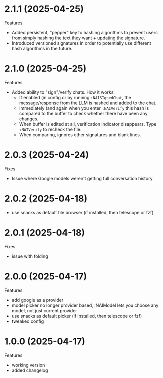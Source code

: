 # 2.1.1 (2025-04-25)
Features
- Added persistent, "pepper" key to hashing algorithms to prevent users from
  simply hashing the text they want + updating the signature.
- Introduced versioned signatures in order to potentially use different hash
  algorithms in the future.

# 2.1.0 (2025-04-25)
Features
- Added ability to "sign"/verify chats. How it works:
  - If enabled (in config or by running `:NAISIgnedChat`, the message/response
    from the LLM is hashed and added to the chat.
  - Immediately (and again when you enter `:NAIVerify` this hash is compared to
    the buffer to check whether there have been any changes.
  - When buffer is edited at all, verification indicator disappears. Type
    `:NAIVerify` to recheck the file.
  - When comparing, ignores other signatures and blank lines.

# 2.0.3 (2025-04-24)
Fixes
- Issue where Google models weren't getting full conversation history

# 2.0.2 (2025-04-18)
- use snacks as default file browser (if installed, then telescope or fzf)

# 2.0.1 (2025-04-18)
Fixes
- issue with folding

# 2.0.0 (2025-04-17)
Features
- add google as a provider
- model picker no longer provider based, :NAIModel lets you choose any model,
  not just current provider
- use snacks as default picker (if installed, then telescope or fzf)
- tweaked config 

# 1.0.0 (2025-04-17)
Features
- working version
- added changelog

